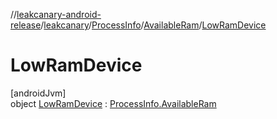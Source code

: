 //[leakcanary-android-release](../../../../../index.md)/[leakcanary](../../../index.md)/[ProcessInfo](../../index.md)/[AvailableRam](../index.md)/[LowRamDevice](index.md)

# LowRamDevice

[androidJvm]\
object [LowRamDevice](index.md) : [ProcessInfo.AvailableRam](../index.md)
